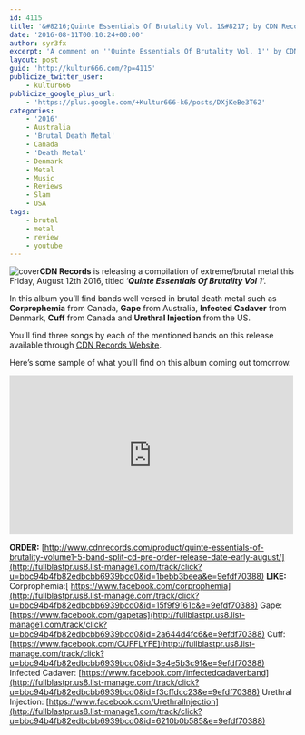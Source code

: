 ```yaml
---
id: 4115
title: '&#8216;Quinte Essentials Of Brutality Vol. 1&#8217; by CDN Records &#8211; A Comment'
date: '2016-08-11T00:10:24+00:00'
author: syr3fx
excerpt: 'A comment on ''Quinte Essentials Of Brutality Vol. 1'' by CDN Records (2016).'
layout: post
guid: 'http://kultur666.com/?p=4115'
publicize_twitter_user:
    - kultur666
publicize_google_plus_url:
    - 'https://plus.google.com/+Kultur666-k6/posts/DXjKeBe3T62'
categories:
    - '2016'
    - Australia
    - 'Brutal Death Metal'
    - Canada
    - 'Death Metal'
    - Denmark
    - Metal
    - Music
    - Reviews
    - Slam
    - USA
tags:
    - brutal
    - metal
    - review
    - youtube
---
```


![cover](http://localhost:8080/wp-content/uploads/2016/08/cover3.jpg)**CDN Records** is releasing a compilation of extreme/brutal metal this Friday, August 12th 2016, titled ‘***Quinte Essentials Of Brutality Vol 1***‘.

In this album you’ll find bands well versed in brutal death metal such as **Corprophemia** from Canada, **Gape** from Australia, **Infected Cadaver** from Denmark, **Cuff** from Canada and **Urethral Injection** from the US.

You’ll find three songs by each of the mentioned bands on this release available through [CDN Records Website](http://fullblastpr.us8.list-manage1.com/track/click?u=bbc94b4fb82edbcbb6939bcd0&id=1bebb3beea&e=9efdf70388).

Here’s some sample of what you’ll find on this album coming out tomorrow.

<iframe allow="accelerometer; autoplay; clipboard-write; encrypted-media; gyroscope; picture-in-picture; web-share" allowfullscreen="" frameborder="0" height="281" loading="lazy" src="https://www.youtube.com/embed/3nt_ScXIH8s?feature=oembed" title="Internal Mass Singularity - Corprophemia" width="500"></iframe>

**ORDER:** [http://www.cdnrecords.com/product/quinte-essentials-of-brutality-volume1-5-band-split-cd-pre-order-release-date-early-august/](http://fullblastpr.us8.list-manage1.com/track/click?u=bbc94b4fb82edbcbb6939bcd0&id=1bebb3beea&e=9efdf70388)
**LIKE:**
Corprophemia:[ https://www.facebook.com/corprophemia](http://fullblastpr.us8.list-manage.com/track/click?u=bbc94b4fb82edbcbb6939bcd0&id=15f9f9161c&e=9efdf70388)
Gape: [https://www.facebook.com/gapetas](http://fullblastpr.us8.list-manage1.com/track/click?u=bbc94b4fb82edbcbb6939bcd0&id=2a644d4fc6&e=9efdf70388)
Cuff: [https://www.facebook.com/CUFFLYFE](http://fullblastpr.us8.list-manage.com/track/click?u=bbc94b4fb82edbcbb6939bcd0&id=3e4e5b3c91&e=9efdf70388)
Infected Cadaver: [https://www.facebook.com/infectedcadaverband](http://fullblastpr.us8.list-manage.com/track/click?u=bbc94b4fb82edbcbb6939bcd0&id=f3cffdcc23&e=9efdf70388)
Urethral Injection: [https://www.facebook.com/UrethralInjection](http://fullblastpr.us8.list-manage1.com/track/click?u=bbc94b4fb82edbcbb6939bcd0&id=6210b0b585&e=9efdf70388)